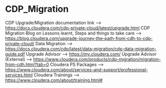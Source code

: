 # CDP_Migration

CDP Upgrade/Migration documentation link --> https://docs.cloudera.com/cdp-private-cloud/latest/upgrade.html
CDP Migration Blog on Lessons learnt, Steps and things to take care --> https://blog.cloudera.com/upgrade-journey-the-path-from-cdh-to-cdp-private-cloud/
Data Migration --> https://docs.cloudera.com/cdp/latest/data-migration/cdp-data-migration-guide.pdf
Upgrade Advisor -->  https://my.cloudera.com/
Upgrade Advisor (External) --> https://www.cloudera.com/products/cdp-migration/migration-from-cdh.html?tab=0
Cloudera PS Packages --> https://www.cloudera.com/about/services-and-support/professional-services.html
Cloudera Trainings --> https://www.cloudera.com/about/training.html#

